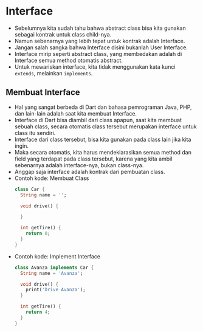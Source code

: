 # Interface
* Sebelumnya kita sudah tahu bahwa abstract class bisa kita gunakan sebagai kontrak untuk class child-nya.
* Namun sebenarnya yang lebih tepat untuk kontrak adalah Interface.
* Jangan salah sangka bahwa Interface disini bukanlah User Interface.
* Interface mirip seperti abstract class, yang membedakan adalah di Interface semua method otomatis abstract.
* Untuk mewariskan interface, kita tidak menggunakan kata kunci ``` extends ```, melainkan ``` implements ```.

## Membuat Interface
* Hal yang sangat berbeda di Dart dan bahasa pemrograman Java, PHP, dan lain-lain adalah saat kita membuat Interface.
* Interface di Dart bisa diambil dari class apapun, saat kita membuat sebuah class, secara otomatis class tersebut merupakan interface untuk class itu sendiri.
* Interface dari class tersebut, bisa kita gunakan pada class lain jika kita ingin.
* Maka secara otomatis, kita harus mendeklarasikan semua method dan field yang terdapat pada class tersebut, karena yang kita ambil sebenarnya adalah interface-nya, bukan class-nya.
* Anggap saja interface adalah kontrak dari pembuatan class.
* Contoh kode: Membuat Class
  ```dart
  class Car {
    String name = '';

    void drive() {

    }

    int getTire() {
      return 0;
    }
  }
  ```
* Contoh kode: Implement Interface
  ```dart
  class Avanza implements Car {
    String name = 'Avanza';

    void drive() {
      print('Drive Avanza');
    }

    int getTire() {
      return 4;
    }
  }
  ```